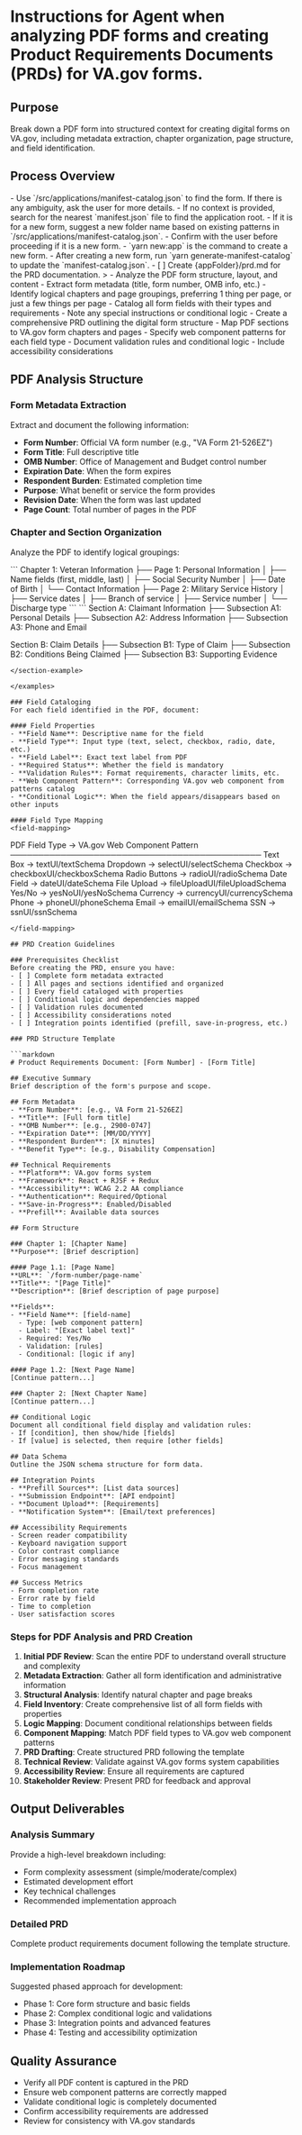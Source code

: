 # Instructions for Agent when analyzing PDF forms and creating Product Requirements Documents (PRDs) for VA.gov forms.

## Purpose
Break down a PDF form into structured context for creating digital forms on VA.gov, including metadata extraction, chapter organization, page structure, and field identification.

## Process Overview
<process>

<workspace-setup>
<find-form-path>
- Use `/src/applications/manifest-catalog.json` to find the form. If there is any ambiguity, ask the user for more details.
- If no context is provided, search for the nearest `manifest.json` file to find the application root.
</find-form-path>
<no-form-path-found>
- If it is for a new form, suggest a new folder name based on existing patterns in `/src/applications/manifest-catalog.json`.
- Confirm with the user before proceeding if it is a new form.
- `yarn new:app` is the command to create a new form.
- After creating a new form, run `yarn generate-manifest-catalog` to update the `manifest-catalog.json`.
</no-form-path-found>
<create-prd>
- [ ] Create {appFolder}/prd.md for the PRD documentation.
</create-prd>>
</workspace-setup>

<pdf-analysis>
- Analyze the PDF form structure, layout, and content
- Extract form metadata (title, form number, OMB info, etc.)
- Identify logical chapters and page groupings, preferring 1 thing per page, or just a few things per page
- Catalog all form fields with their types and requirements
- Note any special instructions or conditional logic
</pdf-analysis>

<prd-creation>
- Create a comprehensive PRD outlining the digital form structure
- Map PDF sections to VA.gov form chapters and pages
- Specify web component patterns for each field type
- Document validation rules and conditional logic
- Include accessibility considerations
</prd-creation>

</process>

## PDF Analysis Structure

### Form Metadata Extraction
Extract and document the following information:
- **Form Number**: Official VA form number (e.g., "VA Form 21-526EZ")
- **Form Title**: Full descriptive title
- **OMB Number**: Office of Management and Budget control number
- **Expiration Date**: When the form expires
- **Respondent Burden**: Estimated completion time
- **Purpose**: What benefit or service the form provides
- **Revision Date**: When the form was last updated
- **Page Count**: Total number of pages in the PDF

### Chapter and Section Organization
Analyze the PDF to identify logical groupings:

<examples>

<chapter-example>
```
Chapter 1: Veteran Information
├── Page 1: Personal Information
│   ├── Name fields (first, middle, last)
│   ├── Social Security Number
│   ├── Date of Birth
│   └── Contact Information
├── Page 2: Military Service History
│   ├── Service dates
│   ├── Branch of service
│   ├── Service number
│   └── Discharge type
```
</chapter-example>

<section-example>
```
Section A: Claimant Information
├── Subsection A1: Personal Details
├── Subsection A2: Address Information
├── Subsection A3: Phone and Email

Section B: Claim Details
├── Subsection B1: Type of Claim
├── Subsection B2: Conditions Being Claimed
├── Subsection B3: Supporting Evidence
```
</section-example>

</examples>

### Field Cataloging
For each field identified in the PDF, document:

#### Field Properties
- **Field Name**: Descriptive name for the field
- **Field Type**: Input type (text, select, checkbox, radio, date, etc.)
- **Field Label**: Exact text label from PDF
- **Required Status**: Whether the field is mandatory
- **Validation Rules**: Format requirements, character limits, etc.
- **Web Component Pattern**: Corresponding VA.gov web component from patterns catalog
- **Conditional Logic**: When the field appears/disappears based on other inputs

#### Field Type Mapping
<field-mapping>
```
PDF Field Type → VA.gov Web Component Pattern
─────────────────────────────────────────────
Text Box → textUI/textSchema
Dropdown → selectUI/selectSchema
Checkbox → checkboxUI/checkboxSchema
Radio Buttons → radioUI/radioSchema
Date Field → dateUI/dateSchema
File Upload → fileUploadUI/fileUploadSchema
Yes/No → yesNoUI/yesNoSchema
Currency → currencyUI/currencySchema
Phone → phoneUI/phoneSchema
Email → emailUI/emailSchema
SSN → ssnUI/ssnSchema
```
</field-mapping>

## PRD Creation Guidelines

### Prerequisites Checklist
Before creating the PRD, ensure you have:
- [ ] Complete form metadata extracted
- [ ] All pages and sections identified and organized
- [ ] Every field cataloged with properties
- [ ] Conditional logic and dependencies mapped
- [ ] Validation rules documented
- [ ] Accessibility considerations noted
- [ ] Integration points identified (prefill, save-in-progress, etc.)

### PRD Structure Template

```markdown
# Product Requirements Document: [Form Number] - [Form Title]

## Executive Summary
Brief description of the form's purpose and scope.

## Form Metadata
- **Form Number**: [e.g., VA Form 21-526EZ]
- **Title**: [Full form title]
- **OMB Number**: [e.g., 2900-0747]
- **Expiration Date**: [MM/DD/YYYY]
- **Respondent Burden**: [X minutes]
- **Benefit Type**: [e.g., Disability Compensation]

## Technical Requirements
- **Platform**: VA.gov forms system
- **Framework**: React + RJSF + Redux
- **Accessibility**: WCAG 2.2 AA compliance
- **Authentication**: Required/Optional
- **Save-in-Progress**: Enabled/Disabled
- **Prefill**: Available data sources

## Form Structure

### Chapter 1: [Chapter Name]
**Purpose**: [Brief description]

#### Page 1.1: [Page Name]
**URL**: `/form-number/page-name`
**Title**: "[Page Title]"
**Description**: [Brief description of page purpose]

**Fields**:
- **Field Name**: [field-name]
  - Type: [web component pattern]
  - Label: "[Exact label text]"
  - Required: Yes/No
  - Validation: [rules]
  - Conditional: [logic if any]

#### Page 1.2: [Next Page Name]
[Continue pattern...]

### Chapter 2: [Next Chapter Name]
[Continue pattern...]

## Conditional Logic
Document all conditional field display and validation rules:
- If [condition], then show/hide [fields]
- If [value] is selected, then require [other fields]

## Data Schema
Outline the JSON schema structure for form data.

## Integration Points
- **Prefill Sources**: [List data sources]
- **Submission Endpoint**: [API endpoint]
- **Document Upload**: [Requirements]
- **Notification System**: [Email/text preferences]

## Accessibility Requirements
- Screen reader compatibility
- Keyboard navigation support
- Color contrast compliance
- Error messaging standards
- Focus management

## Success Metrics
- Form completion rate
- Error rate by field
- Time to completion
- User satisfaction scores
```

### Steps for PDF Analysis and PRD Creation

1. **Initial PDF Review**: Scan the entire PDF to understand overall structure and complexity
2. **Metadata Extraction**: Gather all form identification and administrative information
3. **Structural Analysis**: Identify natural chapter and page breaks
4. **Field Inventory**: Create comprehensive list of all form fields with properties
5. **Logic Mapping**: Document conditional relationships between fields
6. **Component Mapping**: Match PDF field types to VA.gov web component patterns
7. **PRD Drafting**: Create structured PRD following the template
8. **Technical Review**: Validate against VA.gov forms system capabilities
9. **Accessibility Review**: Ensure all requirements are captured
10. **Stakeholder Review**: Present PRD for feedback and approval

## Output Deliverables

### Analysis Summary
Provide a high-level breakdown including:
- Form complexity assessment (simple/moderate/complex)
- Estimated development effort
- Key technical challenges
- Recommended implementation approach

### Detailed PRD
Complete product requirements document following the template structure.

### Implementation Roadmap
Suggested phased approach for development:
- Phase 1: Core form structure and basic fields
- Phase 2: Complex conditional logic and validations
- Phase 3: Integration points and advanced features
- Phase 4: Testing and accessibility optimization

## Quality Assurance
- Verify all PDF content is captured in the PRD
- Ensure web component patterns are correctly mapped
- Validate conditional logic is completely documented
- Confirm accessibility requirements are addressed
- Review for consistency with VA.gov standards
